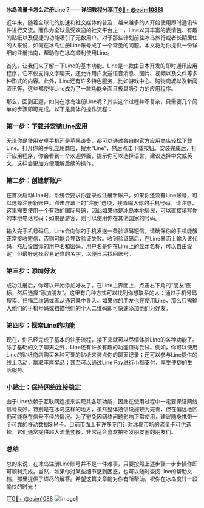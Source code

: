 **冰岛流量卡怎么注册Line？——详细教程分享[[TG💪+ @esim1088](https://t.me/s/esim1088)]**

近年来，随着全球化的加速和社交媒体的普及，越来越多的人开始使用即时通讯软件进行交流。而作为全球最受欢迎的社交平台之一，Line以其丰富的表情包、有趣的贴纸以及便捷的功能吸引了无数用户。对于那些计划前往冰岛旅行或者长期居住的人来说，如何在冰岛注册Line账号成了一个常见的问题。本文将为你提供一份详细的注册指南，帮助你在冰岛顺利使用Line。

首先，让我们来了解一下Line的基本功能。Line是一款由日本开发的即时通讯应用程序，它不仅支持文字聊天，还允许用户发送语音消息、图片、视频以及文件等多种形式的内容。此外，Line还有许多特色服务，比如游戏中心、购物商城以及新闻资讯等，这些都使得Line成为了一款功能全面且极具吸引力的应用程序。

那么，回到正题，如何在冰岛注册Line呢？其实这个过程并不复杂，只需要几个简单的步骤即可完成。以下是具体的操作流程：

### 第一步：下载并安装Line应用

无论你是使用安卓手机还是苹果设备，都可以通过各自的官方应用商店轻松下载Line。打开你的手机应用商店，搜索“Line”，然后点击下载按钮。安装完成后，打开应用程序，你会看到一个欢迎界面，提示你可以选择语言。建议选择中文或英文，这样会更加方便理解后续的操作。

### 第二步：创建新账户

在首次启动Line时，系统会要求你登录或注册新账户。如果你还没有Line账号，可以选择注册新账户。点击屏幕上的“注册”选项，接着输入你的手机号码。请注意，这里需要使用一个有效的国际号码，因此如果你是冰岛本地居民，可以直接填写你的本地电话号码；如果是游客，则可以使用你在其他国家的号码。

输入完手机号码后，Line会向你的手机发送一条验证码短信。请确保你的手机能够正常接收短信，否则可能会导致验证失败。收到验证码后，在Line界面上输入该代码，然后设置你的用户名和密码。用户名是你在Line上的显示名称，可以自由设定，但最好选择容易记住的名字，以便日后找回账号。

### 第三步：添加好友

成功注册后，你可以开始添加好友了。在Line主界面上，点击右下角的“朋友”图标，然后选择“添加朋友”。这里有几种方式可以找到你想联系的人：通过手机号码搜索、扫描二维码或者从通讯录中导入。如果你的朋友也在使用Line，那么只需输入他们的手机号码或扫描他们的个人二维码即可快速添加他们为好友。

### 第四步：探索Line的功能

现在，你已经完成了基本的注册流程，接下来就可以尽情体验Line的各种功能了。除了基础的文字聊天之外，Line还有许多有趣的功能值得尝试。例如，你可以使用Line的贴纸商店购买各种可爱的贴纸来装点你的聊天记录；还可以参与Line提供的线上活动，赢取丰厚奖品；甚至可以通过Line Pay进行小额支付，享受便捷的生活服务。

### 小贴士：保持网络连接稳定

由于Line依赖于互联网连接来实现其各项功能，因此在使用过程中一定要保证网络信号良好。特别是在冰岛这样的地方，虽然整体通信设施较为完善，但在偏远地区仍可能存在信号不佳的情况。为了避免因网络问题影响正常使用，建议随身携带一个可靠的移动数据SIM卡。目前市面上有许多专门针对冰岛市场的流量卡可供选择，它们通常提供超大流量套餐，非常适合喜欢拍照发朋友圈的朋友们。

### 总结

总的来说，在冰岛注册Line账号并不是一件难事，只要按照上述步骤一步步操作即可顺利完成。当然，如果你对某些细节感到困惑，也可以随时查阅Line的帮助文档，那里提供了详尽的解答。希望这篇文章能对你有所帮助，祝你在冰岛度过一段愉快的时光！

[[TG💪+ @esim1088](https://t.me/s/esim1088) ![Image](https://i.postimg.cc/4NQfJmqS/Snipaste-2025-05-13-00-14-12.png)]